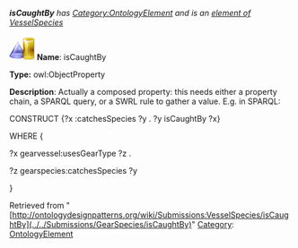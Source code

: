 ___isCaughtBy__ has [Category:OntologyElement](../../Category/OntologyElement "Category:OntologyElement") and is an [element of](../../Property/ElementOf "Property:ElementOf") [VesselSpecies](../../Submissions/VesselSpecies "Submissions:VesselSpecies")_


  




[![ObjectProperty](../../images/thumb/c/c3/ObjectProperty.gif/45px-ObjectProperty.gif)](../../Image/ObjectProperty.gif "ObjectProperty")
__Name__: isCaughtBy 


__Type:__ owl:ObjectProperty 


__Description__: Actually a composed property: this needs either a property chain, a SPARQL query, or a SWRL rule to gather a value. E.g. in SPARQL:


  



CONSTRUCT {?x :catchesSpecies ?y . ?y isCaughtBy ?x}


WHERE {


?x gearvessel:usesGearType ?z .


?z gearspecies:catchesSpecies ?y


} 





Retrieved from "[http://ontologydesignpatterns.org/wiki/Submissions:VesselSpecies/isCaughtBy](../../Submissions/GearSpecies/isCaughtBy)"
 [Category](http://ontologydesignpatterns.org/wiki/Special:Categories "Special:Categories"): [OntologyElement](../../Category/OntologyElement "Category:OntologyElement")